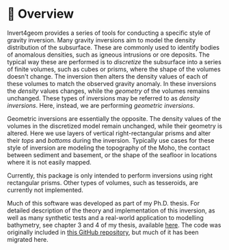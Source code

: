 # 🔎 Overview

Invert4geom provides a series of tools for conducting a specific style of
gravity inversion. Many gravity inversions aim to model the density distribution
of the subsurface. These are commonly used to identify bodies of anomalous
densities, such as igneous intrusions or ore deposits. The typical way these are
performed is to _discretize_ the subsurface into a series of finite volumes,
such as cubes or prisms, where the shape of the volumes doesn't change. The
inversion then alters the density values of each of these volumes to match the
observed gravity anomaly. In these inversions the _density_ values changes,
while the _geometry_ of the volumes remains unchanged. These types of inversions
may be referred to as _density inversions_. Here, instead, we are performing
_geometric inversions_.

Geometric inversions are essentially the opposite. The density values of the
volumes in the discretized model remain unchanged, while their geometry is
altered. Here we use layers of vertical right-rectangular prisms and alter their
_tops_ and _bottoms_ during the inversion. Typically use cases for these style
of inversion are modeling the topography of the Moho, the contact between
sediment and basement, or the shape of the seafloor in locations where it is not
easily mapped.

Currently, this package is only intended to perform inversions using right
rectangular prisms. Other types of volumes, such as tesseroids, are currently
not implemented.

Much of this software was developed as part of my Ph.D. thesis. For detailed
description of the theory and implementation of this inversion, as well as many
synthetic tests and a real-world application to modelling bathymetry, see
chapter 3 and 4 of my thesis, available
[here](https://doi.org/10.26686/wgtn.24408304). The code was originally included
in [this GitHub repository](https://github.com/mdtanker/RIS_gravity_inversion),
but much of it has been migrated here.
